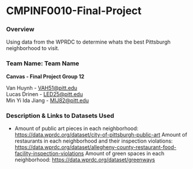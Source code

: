 # CMPINF0010-Final-Project
### Overview
Using data from the WPRDC to determine whats the best Pittsburgh neighborhood to visit.

### Team Name: Team Name 
**Canvas - Final Project Group 12**

Van Huynh - VAH51@pitt.edu  
Lucas Drinen - LED25@pitt.edu  
Min Yi Ida Jiang - MIJ82@pitt.edu  

### Description & Links to Datasets Used
* Amount of public art pieces in each neighborhood:
https://data.wprdc.org/dataset/city-of-pittsburgh-public-art
Amount of restaurants in each neighborhood and their inspection violations:
https://data.wprdc.org/dataset/allegheny-county-restaurant-food-facility-inspection-violations
Amount of green spaces in each neighborhood:
https://data.wprdc.org/dataset/greenways
